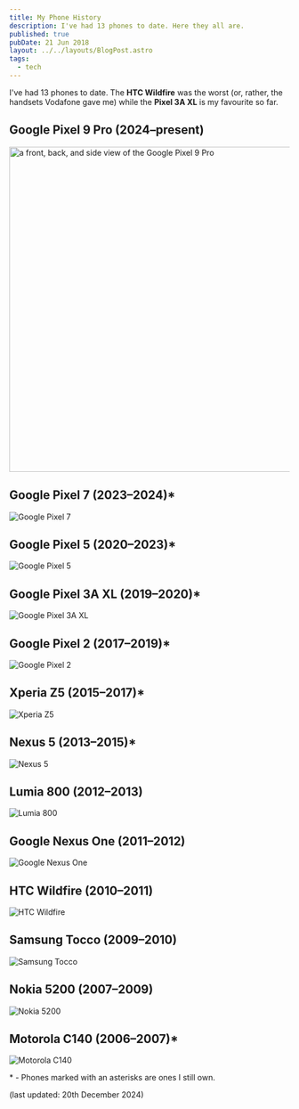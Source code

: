 ```yaml
---
title: My Phone History
description: I've had 13 phones to date. Here they all are.
published: true
pubDate: 21 Jun 2018
layout: ../../layouts/BlogPost.astro
tags:
  - tech
---
```


I've had 13 phones to date. The **HTC Wildfire** was the worst (or, rather, the handsets Vodafone gave me) while the **Pixel 3A XL** is my favourite so far.

## Google Pixel 9 Pro (2024–present)
<img src="/images/google-pixel-9-pro.webp" loading="eager" width="584" height="584" alt="a front, back, and side view of the Google Pixel 9 Pro">

## Google Pixel 7 (2023–2024)\*

![Google Pixel 7](/images/pixel-7.jpg)

## Google Pixel 5 (2020–2023)\*

![Google Pixel 5](/images/pixel-5.jpg)

## Google Pixel 3A XL (2019–2020)\*

![Google Pixel 3A XL](/images/pixel-3a-xl.jpg)

## Google Pixel 2 (2017–2019)\*

![Google Pixel 2](/images/google-pixel-2.jpg)

## Xperia Z5 (2015–2017)\*

![Xperia Z5](/images/xperia-z5.jpg)

## Nexus 5 (2013–2015)\*

![Nexus 5](/images/nexus-5.jpg)

## Lumia 800 (2012–2013)

![Lumia 800](/images/lumia-800.jpg)

## Google Nexus One (2011–2012)

![Google Nexus One](/images/nexus-one.jpg)

## HTC Wildfire (2010–2011)

![HTC Wildfire](/images/htc-wildfire.jpg)

## Samsung Tocco (2009–2010)

![Samsung Tocco](/images/Samsung-Tocco.jpg)

## Nokia 5200 (2007–2009)

![Nokia 5200](/images/nokia-5200.jpg)

## Motorola C140 (2006–2007)\*

![Motorola C140](/images/motorola-c140.png)


\* - Phones marked with an asterisks are ones I still own.

(last updated: 20th December 2024)
